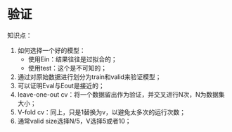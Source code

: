 # 验证

知识点：
1. 如何选择一个好的模型：
    - 使用Ein：结果往往是过拟合的；
    - 使用test：这个是不可知的；
2. 通过对原始数据进行划分为train和valid来验证模型；
3. 可以证明Eval与Eout是接近的；
4. leave-one-out cv：将一个数据留出作为验证，并交叉进行N次，N为数据集大小；
5. V-fold cv：同上，只是1替换为v，以避免太多次的运行次数；
6. 通常valid size选择N/5，V选择5或者10；
